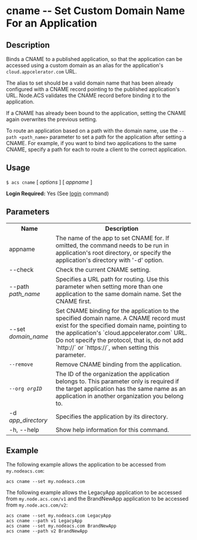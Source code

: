 
# cname -- Set Custom Domain Name For an Application

## Description

Binds a CNAME to a published application, so that the application can be accessed
using a custom domain as an alias for the application's `cloud.appcelerator.com` URL.  

The alias to set should be a valid domain name that has been already configured 
with a CNAME record pointing to the published application's URL. Node.ACS validates 
the CNAME record before binding it to the application.  

If a CNAME has already been bound to the application, setting the CNAME again
overwrites the previous setting.

To route an application based on a path with the domain name, use the `--path <path_name>` parameter to set a path for the
application after setting a CNAME.  For example, if you want to bind two applications to the same
CNAME, specify a path for each to route a client to the correct application.

## Usage

`$ acs cname` [ _options_ ] [ _appname_ ]

**Login Required:** Yes (See [login](#!/guide/node_cli_login) command)

## Parameters

<table class="doc-table">
    <tbody>
        <tr>
            <th>Name</th>
            <th>Description</th>
        </tr>
        <tr>
            <td>appname</td>
            <td>The name of the app to set CNAME for. If omitted, the command needs to be run in application's root directory, or specify the application's directory with '-d' option.</td>
        </tr>
        <tr>
            <td>--check</td>
            <td>Check the current CNAME setting.</td>
        </tr>
        <tr>
            <td>--path <i>path_name</i></td>
            <td>Specifies a URL path for routing. Use this parameter when setting more than one
                application to the same domain name.  Set the CNAME first.
            </td>
        </tr>
        <tr>
            <td>--set <i>domain_name</i></td>
            <td>Set CNAME binding for the application to the specified domain name. A CNAME record must exist for the specified domain name,
                pointing to the application's `cloud.appcelerator.com` URL. Do not specify the
                protocol, that is, do not add `http://` or `https://`, when setting this parameter.
            </td>
        </tr>
        <tr>
            <td><code>--remove</code></td>
            <td>Remove CNAME binding from the application.</td>
        </tr>
        <tr>
            <td><code>--org <em>orgID</em></code></td>
            <td>The ID of the organization the application belongs to. This parameter only is required if the target application has the same name as an application in another organization you belong to.
             </td>
        </tr>
        <tr>
            <td>-d <i>app_directory</i></td>
            <td>Specifies the application by its directory.</td>
        </tr>
        <tr>
            <td>-h, --help</td>
            <td>Show help information for this command.</td>
        </tr>
    </tbody>
</table>

## Example

The following example allows the application to be accessed from `my.nodeacs.com`:

    acs cname --set my.nodeacs.com
    
The following example allows the LegacyApp application to be accessed from `my.node.acs.com/v1` and
the BrandNewApp application to be accessed from `my.node.acs.com/v2`:

    acs cname --set my.nodeacs.com LegacyApp
    acs cname --path v1 LegacyApp
    acs cname --set my.nodeacs.com BrandNewApp
    acs cname --path v2 BrandNewApp
